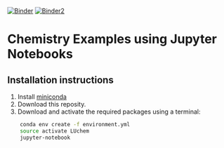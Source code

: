 [![Binder](https://mybinder.org/badge.svg)](https://mybinder.org/v2/gh/mlund/chemistry-notebooks/master?urlpath=lab)
[![Binder2](https://mybinder.org/badge_logo.svg)](https://mybinder.org/v2/gh/mlund/chemistry-notebooks/HEAD?urlpath=lab)
# Chemistry Examples using Jupyter Notebooks

## Installation instructions

1. Install [miniconda](https://conda.io/miniconda.html)
2. Download this reposity.
2. Download and activate the required packages using a terminal:
```bash
    conda env create -f environment.yml
    source activate LUchem
    jupyter-notebook
```

